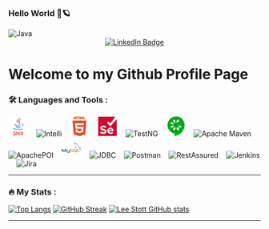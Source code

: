 ### Hello World 👋🪐
<img src="https://github.com/ozgurgogersin/ozgurgogersin/blob/main/githubprofile.gif"  alt="Java" width="900" height="300"/>
<div id="badges" align="center">
  <a href="https://www.linkedin.com/in/ozgurgogersin/">
    <img src="https://img.shields.io/badge/LinkedIn-blue?style=for-the-badge&logo=linkedin&logoColor=white" alt="LinkedIn Badge"/>
  </a>
</div>
<h1>
Welcome to my Github Profile Page
</h1>
</div>

### :hammer_and_wrench: Languages and Tools :
<div>
  
  <img src="https://github.com/devicons/devicon/blob/master/icons/java/java-original-wordmark.svg"  alt="Java" width="40" height="40"/>&nbsp;&nbsp;&nbsp;
  <img src="https://upload.wikimedia.org/wikipedia/commons/thumb/9/9c/IntelliJ_IDEA_Icon.svg/512px-IntelliJ_IDEA_Icon.svg.png"  alt="Intelli" width="40" height="40"/>&nbsp;&nbsp;&nbsp;
  <img src="https://github.com/devicons/devicon/blob/master/icons/html5/html5-plain-wordmark.svg"  alt="Html5" width="40" height="40"/>&nbsp;&nbsp;&nbsp;
  <img src="https://github.com/devicons/devicon/blob/master/icons/selenium/selenium-original.svg"  alt="Selenium" width="40" height="40"/>&nbsp;&nbsp;&nbsp;
  <img src="https://e7.pngegg.com/pngimages/640/776/png-clipart-testng-logo-software-testing-software-framework-computer-icons-automation-testing-angle-text.png" alt="TestNG" width="70" height="40"/>&nbsp;&nbsp;&nbsp;
  <img src="https://github.com/devicons/devicon/blob/master/icons/cucumber/cucumber-plain.svg"  alt="Cucumber" width="40" height="40"/>&nbsp;&nbsp;&nbsp;
  <img src="https://www.ambient-it.net/wp-content/uploads/2022/05/Logo-Apache-Maven.png" alt="Apache Maven" width="40" height="40"/>&nbsp;&nbsp;&nbsp;
  <img src="https://upload.wikimedia.org/wikipedia/commons/thumb/f/f2/Apache_POI_project_logo_%282018%29.svg/487px-Apache_POI_project_logo_%282018%29.svg.png" alt="ApachePOI" width="80" height="20"/>&nbsp;&nbsp;&nbsp;
  <img src="https://github.com/devicons/devicon/blob/master/icons/mysql/mysql-original-wordmark.svg" alt="mySQL" width="40" height="40"/>&nbsp;&nbsp;&nbsp;
  <img src="https://nehajain216.github.io/img/jdbc.png" alt="JDBC" width="40" height="40"/>&nbsp;&nbsp;&nbsp;
  <img src="https://www.svgrepo.com/show/354202/postman-icon.svg" alt="Postman" width="40" height="40"/>&nbsp;&nbsp;&nbsp;
  <img src="https://avatars.githubusercontent.com/u/19369327?s=200&v=4" alt="RestAssured" width="40" height="40"/>&nbsp;&nbsp;&nbsp;
  <img src="https://upload.wikimedia.org/wikipedia/commons/thumb/e/e9/Jenkins_logo.svg/226px-Jenkins_logo.svg.png?20120629215426" alt="Jenkins" width="40" height="40"/>&nbsp;&nbsp;&nbsp;
  <img src="https://cdn.worldvectorlogo.com/logos/jira-1.svg" alt="Jira" width="40" height="40"/>&nbsp;

</div>

---

### :fire: My Stats :
[![Top Langs](https://github-readme-stats.vercel.app/api/top-langs/?username=ozgurgogersin&theme=dark#gh-dark-mode-only)](https://github.com/anuraghazra/github-readme-stats)&nbsp;[![GitHub Streak](http://github-readme-streak-stats.herokuapp.com?user=ozgurgogersin&theme=dark#gh-dark-mode-only)](https://git.io/streak-stats)
[![Lee Stott GitHub stats](https://github-readme-stats.vercel.app/api?username=ozgurgogersin&show_icons=true&theme=dark#gh-dark-mode-only)](https://github.com/anuraghazra/github-readme-stats)


---
